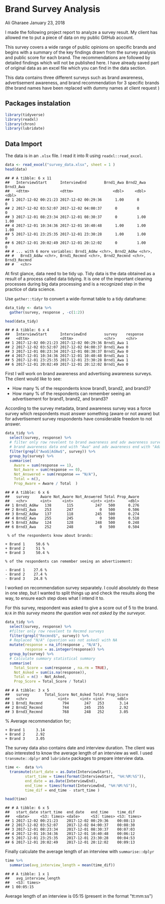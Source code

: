 Brand Survey Analysis
================
Ali Gharaee
January 23, 2018

I made the following project report to analyze a survey result. My client has allowed me to put a piece of data on my public GitHub account.

This survey covers a wide range of public opinions on specific brands and begins with a summary of the key findings drawn from the survey analysis and public score for each brand. The recommendations are followed by detailed findings which will not be published here. I have already saved part of original data as an excel file which you can find in the data section.

This data contains three different surveys such as brand awareness, advertisement awareness, and brand recommendation for 3 specific brands (the brand names have been replaced with dummy names at client request )

Packages instalation
--------------------

``` r
library(tidyverse)
library(readxl)
library(chron)
library(lubridate)
```

Data Import
-----------

The data is in an `.xlsx` file. I read it into R using `readxl::read_excel`.

``` r
data <- read_excel("survey_data.xlsx", sheet = 1 )
head(data)
```

    ## # A tibble: 6 x 11
    ##   InterviewStart      InterviewEnd        Brnd1_Awa Brnd2_Awa Brnd3_Awa
    ##   <dttm>              <dttm>                  <dbl>     <dbl>     <dbl>
    ## 1 2017-12-02 00:21:23 2017-12-02 00:29:36      1.00      0         0   
    ## 2 2017-12-02 03:52:07 2017-12-02 04:00:37      0         0         0   
    ## 3 2017-12-01 08:23:34 2017-12-01 08:30:37      0         1.00      1.00
    ## 4 2017-12-01 10:34:36 2017-12-01 10:40:48      1.00      1.00      1.00
    ## 5 2017-12-01 23:25:35 2017-12-01 23:30:28      1.00      1.00      0   
    ## 6 2017-12-01 20:02:49 2017-12-01 20:12:02      0         1.00      0   
    ## # ... with 6 more variables: Brnd1_AdAw <chr>, Brnd2_AdAw <chr>,
    ## #   Brnd3_AdAw <chr>, Brnd1_Recmnd <chr>, Brnd2_Recmnd <chr>, Brnd3_Recmnd
    ## #   <chr>

At first glance, data need to be tidy up. Tidy data is the data obtained as a result of a process called data tidying. It is one of the important cleaning processes during big data processing and is a recognized step in the practice of data science.

Use `gather::tidyr` to convert a wide-format table to a tidy dataframe:

``` r
data_tidy <- data %>% 
  gather(survey, response , -c(1:2))

head(data_tidy)
```

    ## # A tibble: 6 x 4
    ##   InterviewStart      InterviewEnd        survey    response
    ##   <dttm>              <dttm>              <chr>     <chr>   
    ## 1 2017-12-02 00:21:23 2017-12-02 00:29:36 Brnd1_Awa 1       
    ## 2 2017-12-02 03:52:07 2017-12-02 04:00:37 Brnd1_Awa 0       
    ## 3 2017-12-01 08:23:34 2017-12-01 08:30:37 Brnd1_Awa 0       
    ## 4 2017-12-01 10:34:36 2017-12-01 10:40:48 Brnd1_Awa 1       
    ## 5 2017-12-01 23:25:35 2017-12-01 23:30:28 Brnd1_Awa 1       
    ## 6 2017-12-01 20:02:49 2017-12-01 20:12:02 Brnd1_Awa 0

First I will work on brand awareness and advertising awareness surveys. The client would like to see:

-   How many % of the respondents know brand1, brand2, and brand3?
-   How many % of the respondents can remember seeing an advertisement for brand1, brand2, and brand3?

According to the survey metadata, brand awareness survey was a force survey which respondents must answer something (aware or not aware) but for advertisement survey respondents have considerable freedom to not answer.

``` r
data_tidy %>%
  select(survey, response) %>%
  # filter only row revelent to brand awareness and adv awareness surveys
  # brand awareness data end with "Awa" and adv awareness end with "Adaw" 
  filter(grepl("Awa$|AdAw$", survey)) %>% 
  group_by(survey) %>%
  summarise(
    Aware = sum(response == 1),
    Not_Aware = sum(response == 0),
    Not_Answered = sum(response == "N/A"),
    Total = n(),
    Prop_Aware = Aware / Total  )
```

    ## # A tibble: 6 x 6
    ##   survey     Aware Not_Aware Not_Answered Total Prop_Aware
    ##   <chr>      <int>     <int>        <int> <int>      <dbl>
    ## 1 Brnd1_AdAw   138       115          247   500      0.276
    ## 2 Brnd1_Awa    253       247            0   500      0.506
    ## 3 Brnd2_AdAw   137       118          245   500      0.274
    ## 4 Brnd2_Awa    255       245            0   500      0.510
    ## 5 Brnd3_AdAw   124       128          248   500      0.248
    ## 6 Brnd3_Awa    252       248            0   500      0.504

     % of the respondents know about brands: 

    + Brand 1     50.6 % 
    + Brand 2     51 %
    + Brand 3     50.4 % 

    % of the respondents can remember seeing an advertisement:

    - Brand 1    27.6 %
    - Brand 2    27.4 %
    - Brand 3    24.8 %

I worked on recommendation survey separately. I could absolutely do these in one step, but I wanted to split things up and check the results along the way, to ensure each step does what I intend it to.

For this survey, respondent was asked to give a score out of 5 to the brand. *`N/A` in this survey means the question was not asked by the surveyor.*

``` r
data_tidy %>%
  select(survey, response) %>%
  #filter only row revelent to Recmnd surveys
  filter(grepl("Recmnd$", survey)) %>%
  # Replaced "N/A" (question was not asked) with NA
  mutate(response = na_if(response , "N/A"),
         response = as.integer(response)) %>% 
  group_by(survey) %>%
  # Calculate summary statistical summary
  summarise(
    Total_Score = sum(response , na.rm = TRUE),
    Not_Asked = sum(is.na(response)),
    Total = n() - Not_Asked,
    Prop_Score = Total_Score / Total)
```

    ## # A tibble: 3 x 5
    ##   survey       Total_Score Not_Asked Total Prop_Score
    ##   <chr>              <int>     <int> <int>      <dbl>
    ## 1 Brnd1_Recmnd         794       247   253       3.14
    ## 2 Brnd2_Recmnd         744       245   255       2.92
    ## 3 Brnd3_Recmnd         768       248   252       3.05

% Average recommendation for;

    + Brand 1     3.14
    + Brand 2     2.92
    + Brand 3     3.05

The survey data also contains date and interview duration. The client was also interested to know the average length of an interview as well. I used `transmute::dplyr` and `lubridate` packages to prepare interview data.

``` r
time <-  data %>% 
  transmute(start_date = as.Date(InterviewStart), 
         start_time = times(format(InterviewStart, "%H:%M:%S")),
         end_date = as.Date(InterviewEnd), 
         end_time = times(format(InterviewEnd, "%H:%M:%S")),
         time_dif = end_time - start_time )

head(time)
```

    ## # A tibble: 6 x 5
    ##   start_date start_time  end_date   end_time    time_dif   
    ##   <date>     <S3: times> <date>     <S3: times> <S3: times>
    ## 1 2017-12-02 00:21:23    2017-12-02 00:29:36    00:08:13   
    ## 2 2017-12-02 03:52:07    2017-12-02 04:00:37    00:08:30   
    ## 3 2017-12-01 08:23:34    2017-12-01 08:30:37    00:07:03   
    ## 4 2017-12-01 10:34:36    2017-12-01 10:40:48    00:06:12   
    ## 5 2017-12-01 23:25:35    2017-12-01 23:30:28    00:04:53   
    ## 6 2017-12-01 20:02:49    2017-12-01 20:12:02    00:09:13

Finally calculate the average length of an interview with `summarise::dplyr`

``` r
time %>% 
  summarise(avg_interview_length = mean(time_dif))
```

    ## # A tibble: 1 x 1
    ##   avg_interview_length
    ##   <S3: times>         
    ## 1 00:05:15

Average length of an interview is 05:15 (present in the format "tt:mm:ss")
